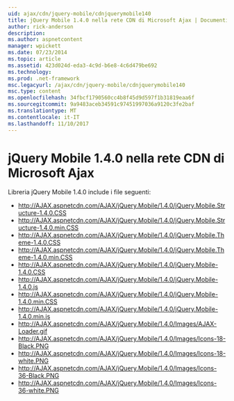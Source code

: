 ```yaml
---
uid: ajax/cdn/jquery-mobile/cdnjquerymobile140
title: jQuery Mobile 1.4.0 nella rete CDN di Microsoft Ajax | Documenti Microsoft
author: rick-anderson
description: 
ms.author: aspnetcontent
manager: wpickett
ms.date: 07/23/2014
ms.topic: article
ms.assetid: 423d024d-eda3-4c9d-b6e8-4c6d479be692
ms.technology: 
ms.prod: .net-framework
msc.legacyurl: /ajax/cdn/jquery-mobile/cdnjquerymobile140
msc.type: content
ms.openlocfilehash: 34fbcf1790560cc4b8f45d9d597f1b31819eaa6f
ms.sourcegitcommit: 9a9483aceb34591c97451997036a9120c3fe2baf
ms.translationtype: MT
ms.contentlocale: it-IT
ms.lasthandoff: 11/10/2017
---
```

<a name="jquery-mobile-140-on-the-microsoft-ajax-cdn"></a>jQuery Mobile 1.4.0 nella rete CDN di Microsoft Ajax
====================
Libreria jQuery Mobile 1.4.0 include i file seguenti:

- http://AJAX.aspnetcdn.com/AJAX/jQuery.Mobile/1.4.0/jQuery.Mobile.Structure-1.4.0.CSS
- http://AJAX.aspnetcdn.com/AJAX/jQuery.Mobile/1.4.0/jQuery.Mobile.Structure-1.4.0.min.CSS
- http://AJAX.aspnetcdn.com/AJAX/jQuery.Mobile/1.4.0/jQuery.Mobile.Theme-1.4.0.CSS
- http://AJAX.aspnetcdn.com/AJAX/jQuery.Mobile/1.4.0/jQuery.Mobile.Theme-1.4.0.min.CSS
- http://AJAX.aspnetcdn.com/AJAX/jQuery.Mobile/1.4.0/jQuery.Mobile-1.4.0.CSS
- http://AJAX.aspnetcdn.com/AJAX/jQuery.Mobile/1.4.0/jQuery.Mobile-1.4.0.js
- http://AJAX.aspnetcdn.com/AJAX/jQuery.Mobile/1.4.0/jQuery.Mobile-1.4.0.min.CSS
- http://AJAX.aspnetcdn.com/AJAX/jQuery.Mobile/1.4.0/jQuery.Mobile-1.4.0.min.js
- http://AJAX.aspnetcdn.com/AJAX/jQuery.Mobile/1.4.0/Images/AJAX-Loader.gif
- http://AJAX.aspnetcdn.com/AJAX/jQuery.Mobile/1.4.0/Images/Icons-18-Black.PNG
- http://AJAX.aspnetcdn.com/AJAX/jQuery.Mobile/1.4.0/Images/Icons-18-white.PNG
- http://AJAX.aspnetcdn.com/AJAX/jQuery.Mobile/1.4.0/Images/Icons-36-Black.PNG
- http://AJAX.aspnetcdn.com/AJAX/jQuery.Mobile/1.4.0/Images/Icons-36-white.PNG
